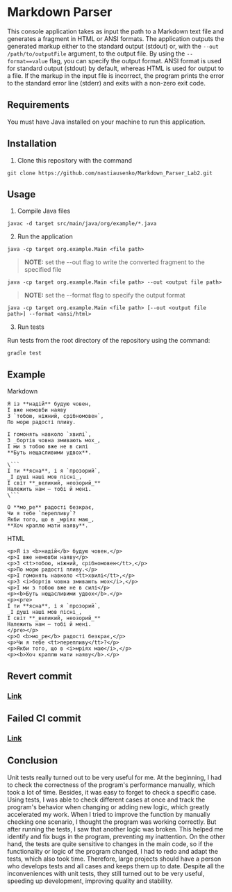 # Markdown Parser

This console application takes as input the path to a Markdown text file and generates a fragment in HTML or ANSI formats. The 
application outputs the generated markup either to the standard output (stdout) or, with the `--out /path/to/outputFile`
argument, to the output file. By using the `--format==value` flag, you can specify the output format. ANSI format is used for standard output (stdout) by default, whereas HTML is used for output to a file. If the markup in the input file is incorrect, the program prints the error to the standard error line
(stderr) and exits with a non-zero exit code.

## Requirements

You must have Java installed on your machine to run this application.

## Installation

1. Clone this repository with the command
```
git clone https://github.com/nastiausenko/Markdown_Parser_Lab2.git
```

## Usage

1. Compile Java files
```
javac -d target src/main/java/org/example/*.java
```

2. Run the application
```
java -cp target org.example.Main <file path>
```

> **NOTE:** set the --out flag to write the converted fragment to the specified file

```
java -cp target org.example.Main <file path> --out <output file path>
```

>**NOTE:** set the --format flag to specify the output format

```
java -cp target org.example.Main <file path> [--out <output file path>] --format <ansi/html>
```

3. Run tests

Run tests from the root directory of the repository using the command:

```
gradle test
```
## Example

Markdown
```
Я із **надій** будую човен,
І вже немовби наяву
З `тобою, ніжний, срібномовен`,
По морю радості пливу.

І гомонять навколо `хвилі`,
З _бортів човна змивають мох_,
І ми з тобою вже не в силі
**Буть нещасливими удвох**.

\```
І ти **ясна**, і я `прозорий`,
_І душі наші мов пісні_,
І світ **_великий, неозорий_**
Належить нам – тобі й мені.
\```

О **мо_ре** радості безкрає,
Чи я тебе `перепливу`?
Якби того, що в _мріях маю_,
**Хоч краплю мати наяву**.
```
HTML
```
<p>Я із <b>надій</b> будую човен,</p>
<p>І вже немовби наяву</p>
<p>З <tt>тобою, ніжний, срібномовен</tt>,</p>
<p>По морю радості пливу.</p>
<p>І гомонять навколо <tt>хвилі</tt>,</p>
<p>З <i>бортів човна змивають мох</i>,</p>
<p>І ми з тобою вже не в силі</p>
<p><b>Буть нещасливими удвох</b>.</p>
<p><pre>
І ти **ясна**, і я `прозорий`,
_І душі наші мов пісні_,
І світ **_великий, неозорий_**
Належить нам – тобі й мені.
</pre></p>
<p>О <b>мо_ре</b> радості безкрає,</p>
<p>Чи я тебе <tt>перепливу</tt>?</p>
<p>Якби того, що в <i>мріях маю</i>,</p>
<p><b>Хоч краплю мати наяву</b>.</p>
```

## Revert commit

### [Link](https://github.com/nastiausenko/Markdown_Parser_Lab2/commit/30c2339a05abdec2e1f751b18eb9111815f98492)

## Failed CI commit

### [Link](https://github.com/nastiausenko/Markdown_Parser_Lab2/commit/20b92426b50db299ac86a37114733450d39bd2e9)

## Conclusion

Unit tests really turned out to be very useful for me. At the beginning, I had to check the correctness of the program's performance manually, which took a lot of time. Besides, it was easy to forget to check a specific case. Using tests, I was able to check different cases at once and track the program's behavior when changing or adding new logic, which greatly accelerated my work. When I tried to improve the function by manually checking one scenario, I thought the program was working correctly. But after running the tests, I saw that another logic was broken. This helped me identify and fix bugs in the program, preventing my inattention.
On the other hand, the tests are quite sensitive to changes in the main code, so if the functionality or logic of the program changed, I had to redo and adapt the tests, which also took time. Therefore, large projects should have a person who develops tests and all cases and keeps them up to date.
Despite all the inconveniences with unit tests, they still turned out to be very useful, speeding up development, improving quality and stability.
